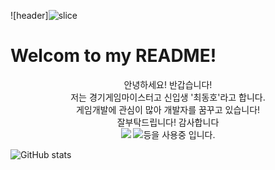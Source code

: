 ![header]![slice](https://capsule-render.vercel.app/api?type=slice&color=auto&height=200&text=Hi%20there👋&fontAlign=70&rotate=13&fontAlignY=25&desc=dongho's%20GitHub&descAlign=70.&descAlignY=fq)
# Welcom to my README!

<div align=center>
안녕하세요! 반갑습니다!<br>
저는 경기게임마이스터고 신입생 '최동호'라고 합니다.
<br> 게임개발에 관심이 많아 개발자를 꿈꾸고 있습니다!
<br> 잘부탁드립니다! 감사합니다
</div>

<div align=center>
<img src="https://img.shields.io/badge/언어-181717?style=flat-square&logo=c&logoColor=white"/>
<img src="https://img.shields.io/badge/Github-181717?style=flat-square&logo=Github&logoColor=white"/>등을 사용중 입니다.
</div>

![GitHub stats](https://github-readme-stats.vercel.app/api?username=Choidongho08&count_private=true&show_icons=true&theme=solarized-light)

